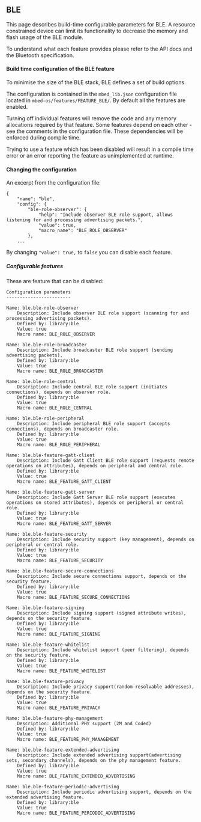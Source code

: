 <h2 id="configuration-ble">BLE</h2>

This page describes build-time configurable parameters for BLE. A resource constrained device can limit its functionality to decrease the memory and flash usage of the BLE module. 

To understand what each feature provides please refer to the API docs and the Bluetooth specification.

#### Build time configuration of the BLE feature

To minimise the size of the BLE stack, BLE defines a set of build options.

The configuration is contained in the `mbed_lib.json` configuration file located in `mbed-os/features/FEATURE_BLE/`. By default all the features are enabled.

Turning off individual features will remove the code and any memory allocations required by that feature. Some features depend on each other - see the comments in the configuration file. These dependencies will be enforced during compile time.

Trying to use a feature which has been disabled will result in a compile time error or an error reporting the feature as unimplemented at runtime.

#### Changing the configuration

An excerpt from the configuration file:

```
{
    "name": "ble",
    "config": {
        "ble-role-observer": {
            "help": "Include observer BLE role support, allows listening for and processing advertising packets.",
            "value": true,
            "macro_name": "BLE_ROLE_OBSERVER"
        },
    ...
```

By changing `"value": true,` to `false` you can disable each feature.

##### Configurable features

These are feature that can be disabled:

```
Configuration parameters
------------------------

Name: ble.ble-role-observer
    Description: Include observer BLE role support (scanning for and processing advertising packets).
    Defined by: library:ble
    Value: true
    Macro name: BLE_ROLE_OBSERVER
    
Name: ble.ble-role-broadcaster
    Description: Include broadcaster BLE role support (sending advertising packets).
    Defined by: library:ble
    Value: true
    Macro name: BLE_ROLE_BROADCASTER

Name: ble.ble-role-central
    Description: Include central BLE role support (initiates connections), depends on observer role.
    Defined by: library:ble
    Value: true
    Macro name: BLE_ROLE_CENTRAL

Name: ble.ble-role-peripheral
    Description: Include peripheral BLE role support (accepts connections), depends on broadcaster role.
    Defined by: library:ble
    Value: true
    Macro name: BLE_ROLE_PERIPHERAL

Name: ble.ble-feature-gatt-client
    Description: Include Gatt Client BLE role support (requests remote operations on attributes), depends on peripheral and central role.
    Defined by: library:ble
    Value: true
    Macro name: BLE_FEATURE_GATT_CLIENT

Name: ble.ble-feature-gatt-server
    Description: Include Gatt Server BLE role support (executes operations on stored attributes), depends on peripheral or central role.
    Defined by: library:ble
    Value: true
    Macro name: BLE_FEATURE_GATT_SERVER

Name: ble.ble-feature-security
    Description: Include security support (key management), depends on peripheral or central role.
    Defined by: library:ble
    Value: true
    Macro name: BLE_FEATURE_SECURITY

Name: ble.ble-feature-secure-connections
    Description: Include secure connections support, depends on the security feature.
    Defined by: library:ble
    Value: true
    Macro name: BLE_FEATURE_SECURE_CONNECTIONS

Name: ble.ble-feature-signing
    Description: Include signing support (signed attribute writes), depends on the security feature.
    Defined by: library:ble
    Value: true
    Macro name: BLE_FEATURE_SIGNING

Name: ble.ble-feature-whitelist
    Description: Include whitelist support (peer filtering), depends on the security feature.
    Defined by: library:ble
    Value: true
    Macro name: BLE_FEATURE_WHITELIST

Name: ble.ble-feature-privacy
    Description: Include privacy support(random resolvable addresses), depends on the security feature.
    Defined by: library:ble
    Value: true
    Macro name: BLE_FEATURE_PRIVACY

Name: ble.ble-feature-phy-management
    Description: Additional PHY support (2M and Coded)
    Defined by: library:ble
    Value: true
    Macro name: BLE_FEATURE_PHY_MANAGEMENT

Name: ble.ble-feature-extended-advertising
    Description: Include extended advertising support(advertising sets, secondary channels), depends on the phy management feature.
    Defined by: library:ble
    Value: true
    Macro name: BLE_FEATURE_EXTENDED_ADVERTISING

Name: ble.ble-feature-periodic-advertising
    Description: Include periodic advertising support, depends on the extended advertising feature.
    Defined by: library:ble
    Value: true
    Macro name: BLE_FEATURE_PERIODIC_ADVERTISING
        
```